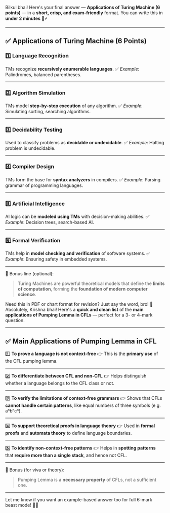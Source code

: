 Bilkul bhai! Here's your final answer — **Applications of Turing Machine (6 points)** — in a **short, crisp, and exam-friendly** format. You can write this in **under 2 minutes** 📝⚡

---

## ✅ Applications of Turing Machine (6 Points)

### 1️⃣ **Language Recognition**

TMs recognize **recursively enumerable languages**.
✅ *Example*: Palindromes, balanced parentheses.

---

### 2️⃣ **Algorithm Simulation**

TMs model **step-by-step execution** of any algorithm.
✅ *Example*: Simulating sorting, searching algorithms.

---

### 3️⃣ **Decidability Testing**

Used to classify problems as **decidable or undecidable**.
✅ *Example*: Halting problem is undecidable.

---

### 4️⃣ **Compiler Design**

TMs form the base for **syntax analyzers** in compilers.
✅ *Example*: Parsing grammar of programming languages.

---

### 5️⃣ **Artificial Intelligence**

AI logic can be **modeled using TMs** with decision-making abilities.
✅ *Example*: Decision trees, search-based AI.

---

### 6️⃣ **Formal Verification**

TMs help in **model checking and verification** of software systems.
✅ *Example*: Ensuring safety in embedded systems.

---

🧠 Bonus line (optional):

> Turing Machines are powerful theoretical models that define the **limits of computation**, forming the **foundation of modern computer science**.

Need this in PDF or chart format for revision? Just say the word, bro! 💯
Absolutely, Krishna bhai! Here's a **quick and clean list** of the **main applications of Pumping Lemma in CFLs** — perfect for a 3- or 4-mark question.

---

## ✅ **Main Applications of Pumping Lemma in CFL**

1️⃣ **To prove a language is **not** context-free**
👉 This is the **primary use** of the CFL pumping lemma.

---

2️⃣ **To differentiate between CFL and non-CFL**
👉 Helps distinguish whether a language belongs to the CFL class or not.

---

3️⃣ **To verify the limitations of context-free grammars**
👉 Shows that CFLs **cannot handle certain patterns**, like equal numbers of three symbols (e.g. aⁿbⁿcⁿ).

---

4️⃣ **To support theoretical proofs in language theory**
👉 Used in **formal proofs** and **automata theory** to define language boundaries.

---

5️⃣ **To identify non-context-free patterns**
👉 Helps in **spotting patterns** that **require more than a single stack**, and hence not CFL.

---

🧠 Bonus (for viva or theory):

> Pumping Lemma is a **necessary property** of CFLs, not a sufficient one.

---

Let me know if you want an example-based answer too for full 6-mark beast mode! 💪📘
